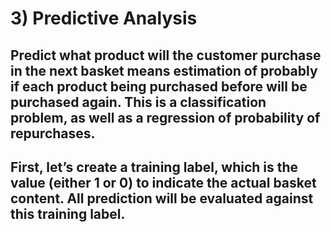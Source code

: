 # 3) Predictive Analysis
## Predict what product will the customer purchase in the next basket means estimation of probably if each product being purchased before will be purchased again. This is a classification problem, as well as a regression of probability of repurchases.
## First, let’s create a training label, which is the value (either 1 or 0) to indicate the actual basket content. All prediction will be evaluated against this training label.